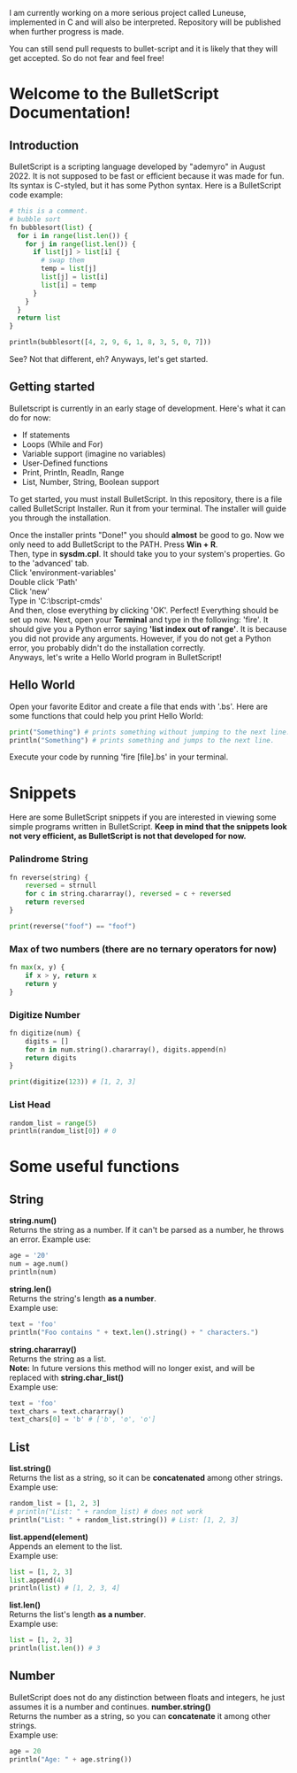 I am currently working on a more serious project called Luneuse, implemented in C 
and will also be interpreted. Repository will be published when further progress is
made.

You can still send pull requests to bullet-script and it is likely that they will get
accepted. So do not fear and feel free!

# Welcome to the BulletScript Documentation!
## Introduction
BulletScript is a scripting language developed by "ademyro" in August 2022.
It is not supposed to be fast or efficient because it was made for fun.
Its syntax is C-styled, but it has some Python syntax.
Here is a BulletScript code example:
```python
# this is a comment.
# bubble sort
fn bubblesort(list) {
  for i in range(list.len()) {
    for j in range(list.len()) {
      if list[j] > list[i] {
        # swap them
        temp = list[j]
        list[j] = list[i]
        list[i] = temp
      }
    }
  }
  return list
}

println(bubblesort([4, 2, 9, 6, 1, 8, 3, 5, 0, 7]))
```

See? Not that different, eh? Anyways, let's get started.
## Getting started
Bulletscript is currently in an early stage of development. Here's what it can do for now:
* If statements
* Loops (While and For)
* Variable support (imagine no variables)
* User-Defined functions
* Print, Println, Readln, Range
* List, Number, String, Boolean support  
<a/>  
To get started, you must install BulletScript. In this repository, there is a file called BulletScript Installer. Run it from your terminal. The installer will
guide you through the installation.

Once the installer prints "Done!" you should **almost** be good to go. Now we only need to add BulletScript to the PATH.
Press **Win + R**.  
Then, type in **sysdm.cpl**. It should take you to your system's properties. Go to the 'advanced' tab.  
Click 'environment-variables'  
Double click 'Path'  
Click 'new'  
Type in 'C:\bscript-cmds'  
And then, close everything by clicking 'OK'.
Perfect! Everything should be set up now.
Next, open your **Terminal** and type in the following: 'fire'.
It should give you a Python error saying **'list index out of range'**. It is because you did not provide any arguments. However, if you do not get a Python error, you probably didn't do the installation correctly.  
Anyways, let's write a Hello World program in BulletScript!
## Hello World
Open your favorite Editor and create a file that ends with '.bs'.
Here are some functions that could help you print Hello World:
```py
print("Something") # prints something without jumping to the next line.
println("Something") # prints something and jumps to the next line.
```

Execute your code by running 'fire [file].bs' in your terminal.

# Snippets
Here are some BulletScript snippets if you are interested in viewing some simple programs written in BulletScript.
**Keep in mind that the snippets look not very efficient, as BulletScript is not that developed for now.**
### Palindrome String
```py
fn reverse(string) {
    reversed = strnull
    for c in string.chararray(), reversed = c + reversed
    return reversed
}

print(reverse("foof") == "foof")
```
### Max of two numbers (there are no ternary operators for now)
```py
fn max(x, y) {
    if x > y, return x
    return y
}
```
### Digitize Number
```py
fn digitize(num) {
    digits = []
    for n in num.string().chararray(), digits.append(n)
    return digits
}

print(digitize(123)) # [1, 2, 3]
```
### List Head
```py
random_list = range(5)
println(random_list[0]) # 0

```
# Some useful functions
## String
**string.num()**  
Returns the string as a number. If it can't be parsed as a number, he throws an error.
Example use:
```py
age = '20'
num = age.num()
println(num)
```

**string.len()**  
Returns the string's length **as a number**.  
Example use:
```py
text = 'foo'
println("Foo contains " + text.len().string() + " characters.")
```

**string.chararray()**  
Returns the string as a list.  
**Note:** In future versions this method will no longer exist, and will be replaced with **string.char_list()**  
Example use:
```py
text = 'foo'
text_chars = text.chararray()
text_chars[0] = 'b' # ['b', 'o', 'o']
```

## List
**list.string()**  
Returns the list as a string, so it can be **concatenated** among other strings.  
Example use:
```py
random_list = [1, 2, 3]
# println("List: " + random_list) # does not work
println("List: " + random_list.string()) # List: [1, 2, 3]
```

**list.append(element)**  
Appends an element to the list.  
Example use:
```py
list = [1, 2, 3]
list.append(4)
println(list) # [1, 2, 3, 4]
```

**list.len()**  
Returns the list's length **as a number**.  
Example use:
```py
list = [1, 2, 3]
println(list.len()) # 3
```

## Number
BulletScript does not do any distinction between floats and integers, he just assumes it is a number and continues.
**number.string()**  
Returns the number as a string, so you can **concatenate** it among other strings.  
Example use:
```py
age = 20
println("Age: " + age.string())
```
